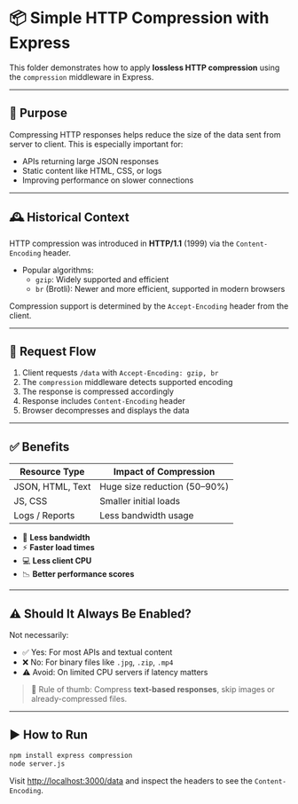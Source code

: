 # 📦 Simple HTTP Compression with Express

This folder demonstrates how to apply **lossless HTTP compression** using the `compression` middleware in Express.

---

## 🎯 Purpose

Compressing HTTP responses helps reduce the size of the data sent from server to client. This is especially important for:

- APIs returning large JSON responses
- Static content like HTML, CSS, or logs
- Improving performance on slower connections

---

## 🕰️ Historical Context

HTTP compression was introduced in **HTTP/1.1** (1999) via the `Content-Encoding` header.

- Popular algorithms:
  - `gzip`: Widely supported and efficient
  - `br` (Brotli): Newer and more efficient, supported in modern browsers

Compression support is determined by the `Accept-Encoding` header from the client.

---

## 🔁 Request Flow

1. Client requests `/data` with `Accept-Encoding: gzip, br`
2. The `compression` middleware detects supported encoding
3. The response is compressed accordingly
4. Response includes `Content-Encoding` header
5. Browser decompresses and displays the data

---

## ✅ Benefits

| Resource Type    | Impact of Compression        |
| ---------------- | ---------------------------- |
| JSON, HTML, Text | Huge size reduction (50–90%) |
| JS, CSS          | Smaller initial loads        |
| Logs / Reports   | Less bandwidth usage         |

- 🔽 **Less bandwidth**
- ⚡ **Faster load times**
- 💻 **Less client CPU**
- 📉 **Better performance scores**

---

## ⚠️ Should It Always Be Enabled?

Not necessarily:

- ✅ Yes: For most APIs and textual content
- ❌ No: For binary files like `.jpg`, `.zip`, `.mp4`
- ⚠️ Avoid: On limited CPU servers if latency matters

> 🧠 Rule of thumb: Compress **text-based responses**, skip images or already-compressed files.

---

## ▶️ How to Run

```bash
npm install express compression
node server.js
```

Visit [http://localhost:3000/data](http://localhost:3000/data) and inspect the headers to see the `Content-Encoding`.
